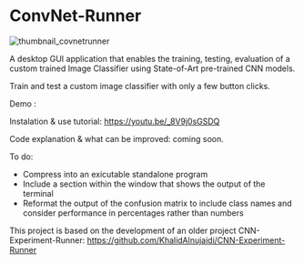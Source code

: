 # ConvNet-Runner

![thumbnail_covnetrunner](https://user-images.githubusercontent.com/93127443/201386192-70df8a6e-b7e5-451d-8264-eb8475ac7916.png)

A desktop GUI application that enables the training, testing, evaluation of a custom trained Image Classifier using State-of-Art pre-trained CNN models.


Train and test a custom image classifier with only a few button clicks.


Demo : 

Instalation & use tutorial: https://youtu.be/_8V9j0sGSDQ




Code explanation & what can be improved: coming soon.

To do:
  - Compress into an exicutable standalone program
  - Include a section within the window that shows the output of the terminal
  - Reformat the output of the confusion matrix to include class names and consider performance in percentages rather than numbers


This project is based on the development of an older project CNN-Experiment-Runner: https://github.com/KhalidAlnujaidi/CNN-Experiment-Runner
